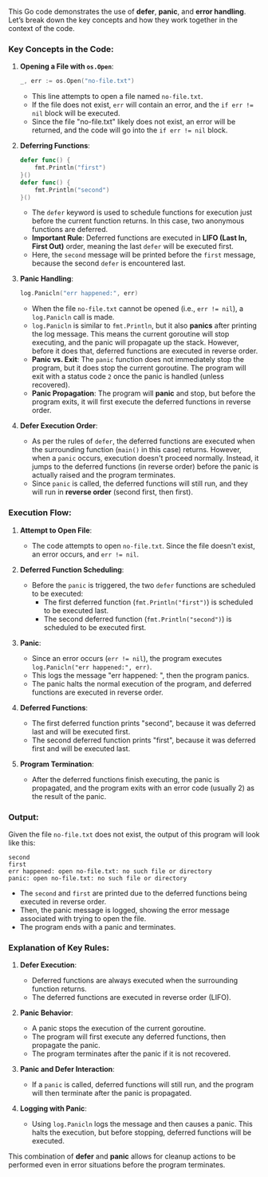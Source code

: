 This Go code demonstrates the use of **defer**, **panic**, and **error handling**. Let’s break down the key concepts and how they work together in the context of the code.

### Key Concepts in the Code:

1. **Opening a File with `os.Open`**:
   ```go
   _, err := os.Open("no-file.txt")
   ```
   - This line attempts to open a file named `no-file.txt`. 
   - If the file does not exist, `err` will contain an error, and the `if err != nil` block will be executed.
   - Since the file "no-file.txt" likely does not exist, an error will be returned, and the code will go into the `if err != nil` block.

2. **Deferring Functions**:
   ```go
   defer func() {
       fmt.Println("first")
   }()
   defer func() {
       fmt.Println("second")
   }()
   ```
   - The `defer` keyword is used to schedule functions for execution just before the current function returns. In this case, two anonymous functions are deferred.
   - **Important Rule**: Deferred functions are executed in **LIFO (Last In, First Out)** order, meaning the last `defer` will be executed first.
   - Here, the `second` message will be printed before the `first` message, because the second `defer` is encountered last.

3. **Panic Handling**:
   ```go
   log.Panicln("err happened:", err)
   ```
   - When the file `no-file.txt` cannot be opened (i.e., `err != nil`), a `log.Panicln` call is made.
   - `log.Panicln` is similar to `fmt.Println`, but it also **panics** after printing the log message. This means the current goroutine will stop executing, and the panic will propagate up the stack. However, before it does that, deferred functions are executed in reverse order.
   - **Panic vs. Exit**: The `panic` function does not immediately stop the program, but it does stop the current goroutine. The program will exit with a status code `2` once the panic is handled (unless recovered).
   - **Panic Propagation**: The program will **panic** and stop, but before the program exits, it will first execute the deferred functions in reverse order.

4. **Defer Execution Order**:
   - As per the rules of `defer`, the deferred functions are executed when the surrounding function (`main()` in this case) returns. However, when a `panic` occurs, execution doesn't proceed normally. Instead, it jumps to the deferred functions (in reverse order) before the panic is actually raised and the program terminates.
   - Since `panic` is called, the deferred functions will still run, and they will run in **reverse order** (second first, then first).

### Execution Flow:

1. **Attempt to Open File**:
   - The code attempts to open `no-file.txt`. Since the file doesn't exist, an error occurs, and `err != nil`.
   
2. **Deferred Function Scheduling**:
   - Before the `panic` is triggered, the two `defer` functions are scheduled to be executed:
     - The first deferred function (`fmt.Println("first")`) is scheduled to be executed last.
     - The second deferred function (`fmt.Println("second")`) is scheduled to be executed first.

3. **Panic**:
   - Since an error occurs (`err != nil`), the program executes `log.Panicln("err happened:", err)`.
   - This logs the message "err happened: <the error>", then the program panics.
   - The panic halts the normal execution of the program, and deferred functions are executed in reverse order.

4. **Deferred Functions**:
   - The first deferred function prints "second", because it was deferred last and will be executed first.
   - The second deferred function prints "first", because it was deferred first and will be executed last.

5. **Program Termination**:
   - After the deferred functions finish executing, the panic is propagated, and the program exits with an error code (usually 2) as the result of the panic.

### Output:

Given the file `no-file.txt` does not exist, the output of this program will look like this:

```plaintext
second
first
err happened: open no-file.txt: no such file or directory
panic: open no-file.txt: no such file or directory
```

- The `second` and `first` are printed due to the deferred functions being executed in reverse order.
- Then, the panic message is logged, showing the error message associated with trying to open the file.
- The program ends with a panic and terminates.

### Explanation of Key Rules:

1. **Defer Execution**:
   - Deferred functions are always executed when the surrounding function returns.
   - The deferred functions are executed in reverse order (LIFO).

2. **Panic Behavior**:
   - A panic stops the execution of the current goroutine.
   - The program will first execute any deferred functions, then propagate the panic.
   - The program terminates after the panic if it is not recovered.
   
3. **Panic and Defer Interaction**:
   - If a `panic` is called, deferred functions will still run, and the program will then terminate after the panic is propagated.
   
4. **Logging with Panic**:
   - Using `log.Panicln` logs the message and then causes a panic. This halts the execution, but before stopping, deferred functions will be executed.

This combination of **defer** and **panic** allows for cleanup actions to be performed even in error situations before the program terminates.